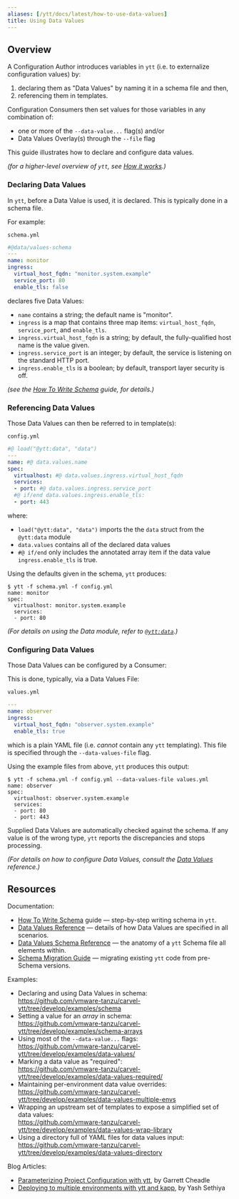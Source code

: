 ```yaml
---
aliases: [/ytt/docs/latest/how-to-use-data-values]
title: Using Data Values
---
```


## Overview

A Configuration Author introduces variables in `ytt` (i.e. to externalize configuration values) by:
1. declaring them as "Data Values" by naming it in a schema file and then,
2. referencing them in templates.

Configuration Consumers then set values for those variables in any combination of:
- one or more of the `--data-value...` flag(s) and/or
- Data Values Overlay(s) through the `--file` flag

This guide illustrates how to declare and configure data values.

_(for a higher-level overview of `ytt`, see [How it works](how-it-works.md).)_

### Declaring Data Values

In `ytt`, before a Data Value is used, it is declared. This is typically done in a schema file.

For example:

`schema.yml`
```yaml
#@data/values-schema
---
name: monitor
ingress:
  virtual_host_fqdn: "monitor.system.example"
  service_port: 80
  enable_tls: false
```

declares five Data Values:
- `name` contains a string; the default name is "monitor".
 - `ingress` is a map that contains three map items: `virtual_host_fqdn`,  `service_port`, and `enable_tls`.
- `ingress.virtual_host_fqdn` is a string; by default, the fully-qualified host name is the value given.
- `ingress.service_port` is an integer; by default, the service is listening on the standard HTTP port.
- `ingress.enable_tls` is a boolean; by default, transport layer security is off.

_(see the [How To Write Schema](how-to-write-schema.md) guide, for details.)_


### Referencing Data Values

Those Data Values can then be referred to in template(s):

`config.yml`
```yaml
#@ load("@ytt:data", "data")
---
name: #@ data.values.name
spec:
  virtualhost: #@ data.values.ingress.virtual_host_fqdn
  services:
  - port: #@ data.values.ingress.service_port
  #@ if/end data.values.ingress.enable_tls:
  - port: 443
```
where:
- `load("@ytt:data", "data")` imports the the `data` struct from the `@ytt:data` module
- `data.values` contains all of the declared data values
- `#@ if/end` only includes the annotated array item if the data value `ingress.enable_tls` is true.

Using the defaults given in the schema, `ytt` produces:
```console
$ ytt -f schema.yml -f config.yml
name: monitor
spec:
  virtualhost: monitor.system.example
  services:
  - port: 80
```

_(For details on using the Data module, refer to [`@ytt:data`](lang-ref-ytt.md#data).)_

### Configuring Data Values

Those Data Values can be configured by a Consumer:

This is done, typically, via a Data Values File:

`values.yml`
```yaml
---
name: observer
ingress:
  virtual_host_fqdn: "observer.system.example"
  enable_tls: true
```

which is a plain YAML file (i.e. _cannot_ contain any `ytt` templating). This file is specified through the `--data-values-file` flag.

Using the example files from above, `ytt` produces this output:

```console
$ ytt -f schema.yml -f config.yml --data-values-file values.yml
name: observer
spec:
  virtualhost: observer.system.example
  services:
  - port: 80
  - port: 443
```

Supplied Data Values are automatically checked against the schema. If any value is of the wrong type, `ytt` reports the discrepancies and stops processing.

_(For details on how to configure Data Values, consult the [Data Values](ytt-data-values.md) reference.)_


## Resources

Documentation:
- [How To Write Schema](how-to-write-schema.md) guide — step-by-step writing schema in `ytt`.
- [Data Values Reference](ytt-data-values.md) — details of how Data Values are specified in all scenarios.
- [Data Values Schema Reference](lang-ref-ytt-schema.md) — the anatomy of a `ytt` Schema file all elements within.
- [Schema Migration Guide](data-values-schema-migration-guide.md) — migrating existing `ytt` code from pre-Schema versions.

Examples:
- Declaring and using Data Values in schema: \
  https://github.com/vmware-tanzu/carvel-ytt/tree/develop/examples/schema
- Setting a value for an _array_ in schema: \
  https://github.com/vmware-tanzu/carvel-ytt/tree/develop/examples/schema-arrays
- Using most of the `--data-value...` flags:\
  https://github.com/vmware-tanzu/carvel-ytt/tree/develop/examples/data-values/
- Marking a data value as "required":\
  https://github.com/vmware-tanzu/carvel-ytt/tree/develop/examples/data-values-required/
- Maintaining per-environment data value overrides:\
  https://github.com/vmware-tanzu/carvel-ytt/tree/develop/examples/data-values-multiple-envs
- Wrapping an upstream set of templates to expose a simplified set of data values:\
  https://github.com/vmware-tanzu/carvel-ytt/tree/develop/examples/data-values-wrap-library
- Using a directory full of YAML files for data values input:\
  https://github.com/vmware-tanzu/carvel-ytt/tree/develop/examples/data-values-directory

Blog Articles:
- [Parameterizing Project Configuration with ytt](https://carvel.dev/blog/parameterizing-project-config-with-ytt/), by Garrett Cheadle
- [Deploying to multiple environments with ytt and kapp](https://carvel.dev/blog/multi-env-deployment-ytt-kapp/), by Yash Sethiya


